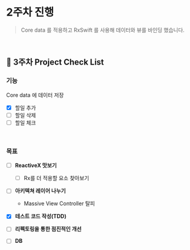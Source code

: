 # 2주차 진행

> Core data 를 적용하고 RxSwift 를 사용해 데이터와 뷰를 바인딩 했습니다.


<br/>


## 🧩 3주차 Project Check List

### 기능

Core data 에 데이터 저장

- [x] 할일 추가
- [ ] 할일 삭제
- [ ] 할일 체크

<br/>

### 목표

- [ ] **ReactiveX 맛보기**
  - [ ] Rx를 더 적용할 요소 찾아보기 
- [ ] **아키텍쳐 레이어 나누기**
  - Massive View Controller 탈피
- [x] **테스트 코드 작성(TDD)**
- [ ] **리펙토링을 통한 점진적인 개선**
- [ ] **DB**

